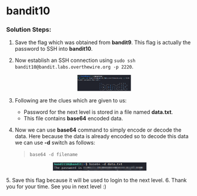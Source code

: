 # bandit10

### Solution Steps:

1. Save the flag which was obtained from **bandit9**. This flag is actually the password to SSH into **bandit10**.
2. Now establish an SSH connection using `sudo ssh bandit10@bandit.labs.overthewire.org -p 2220`.
   
   <p align="center"><img src="bandit10-ssh.png" alt="" width="30%" height="30%"></p>

3. Following are the clues which are given to us:
   * Password for the next level is stored in a file named **data.txt**.
   * This file contains **base64** encoded data.
4. Now we can use **base64** command to simply encode or decode the data. Here because the data is already encoded so to decode this data we can use **-d** switch as follows:
   > `base64 -d filename`
<p align="center"><img src="bandit10-flag.png" alt="" width="50%" height="50%"></p>
5. Save this flag because it will be used to login to the next level.
6. Thank you for your time. See you in next level :)